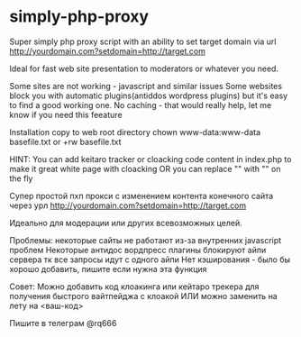 # simply-php-proxy

Super simply php proxy script with an ability to set target domain via url
http://yourdomain.com?setdomain=http://target.com

Ideal for fast web site presentation to moderators or whatever you need.

Some sites are not working - javascript and similar issues
Some websites block you with automatic plugins(antiddos wordpress plugins) but it's easy to find a good working one. 
No caching - that would really help, let me know if you need this feeature

Installation
copy to web root directory
chown www-data:www-data basefile.txt or +rw basefile.txt

HINT: You can add keitaro tracker or cloacking code content in index.php to make it great white page with cloacking
OR you can replace "<html>" with "<html><your content>" on the fly

Супер простой пхп прокси с изменением контента конечного сайта через урл 
http://yourdomain.com?setdomain=http://target.com

Идеально для модерации или других всевозможных целей.

Проблемы:
некоторые сайты не работают из-за внутренних javascript проблем
Некоторые антидос вордпресс плагины блокируют айпи сервера тк все запросы идут с одного айпи
Нет кэширования - было бы хорошо добавить, пишите если нужна эта функция

Совет: Можно добавить код клоакинга или кейтаро трекера для получения быстрого вайтпейджа с клоакой
ИЛИ можно заменить на лету <html> на <html><ваш-код>
  
Пишите в телеграм
@rq666
